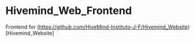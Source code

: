 # Hivemind_Web_Frontend
Frontend for (https://github.com/HiveMind-Instituto-J-F/Hivemind_Website)[Hivemind_Website]
